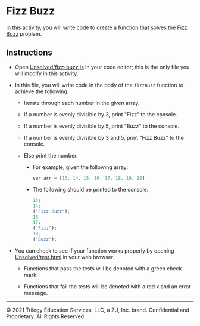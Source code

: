 # Fizz Buzz

In this activity, you will write code to create a function that solves the [Fizz Buzz](https://en.wikipedia.org/wiki/Fizz_buzz) problem.

## Instructions

* Open [Unsolved/fizz-buzz.js](Unsolved/fizz-buzz.js) in your code editor; this is the only file you will modify in this activity.

* In this file, you will write code in the body of the `fizzBuzz` function to achieve the following:

  * Iterate through each number in the given array.

  * If a number is evenly divisible by 3, print "Fizz" to the console.

  * If a number is evenly divisible by 5, print "Buzz" to the console.

  * If a number is evenly divisible by 3 and 5, print "Fizz Buzz" to the console.

  * Else print the number.

    * For example, given the following array:

        ```js
        var arr = [13, 14, 15, 16, 17, 18, 19, 20];
        ```

    * The following should be printed to the console:

        ```js
        13;
        14;
        ("Fizz Buzz");
        16
        17;
        ("Fizz");
        19;
        ("Buzz");
        ```

* You can check to see if your function works properly by opening [Unsolved/test.html](Unsolved/test.html) in your web browser.

  * Functions that pass the tests will be denoted with a green check mark.

  * Functions that fail the tests will be denoted with a red x and an error message.

---
© 2021 Trilogy Education Services, LLC, a 2U, Inc. brand. Confidential and Proprietary. All Rights Reserved.

